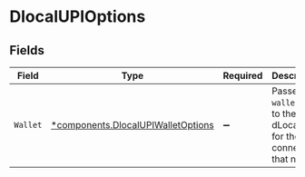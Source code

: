 # DlocalUPIOptions


## Fields

| Field                                                                                   | Type                                                                                    | Required                                                                                | Description                                                                             |
| --------------------------------------------------------------------------------------- | --------------------------------------------------------------------------------------- | --------------------------------------------------------------------------------------- | --------------------------------------------------------------------------------------- |
| `Wallet`                                                                                | [*components.DlocalUPIWalletOptions](../../models/components/dlocalupiwalletoptions.md) | :heavy_minus_sign:                                                                      | Passes `wallet` data to the dLocal API for those connectors that need it.               |